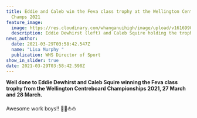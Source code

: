 ```yaml
---
title: Eddie and Caleb win the Feva class trophy at the Wellington Centreboard
  Champs 2021
feature_image:
  image: https://res.cloudinary.com/whanganuihigh/image/upload/v1616990410/News/Eddie_Dewhirst_Caleb_Squire_winning_Feva_trophy_WN_Champs.jpg
  description: Eddie Dewhirst (left) and Caleb Squire holding the trophy.
news_author:
  date: 2021-03-29T03:58:42.547Z
  name: "Lisa Murphy "
  publication: WHS Director of Sport
show_in_slider: true
date: 2021-03-29T03:58:42.598Z
---
```

**Well done to Eddie Dewhirst and Caleb Squire winning the Feva class trophy from the Wellington Centreboard Championships 2021, 27 March and 28 March.**

Awesome work boys!! 💚💛⛵️⛵️